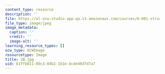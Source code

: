 ```yaml
---
content_type: resource
description: ''
file: https://ol-ocw-studio-app-qa.s3.amazonaws.com/courses/6-001-structure-and-interpretation-of-computer-programs-spring-2005/b1ffb01180c304b21b1ebcde46d7d7a7_2B.jpg
file_type: image/jpeg
image_metadata:
  caption: ''
  credit: ''
  image-alt: ''
learning_resource_types: []
ocw_type: OCWImage
resourcetype: Image
title: 2B.jpg
uid: b1ffb011-80c3-04b2-1b1e-bcde46d7d7a7
---
```

